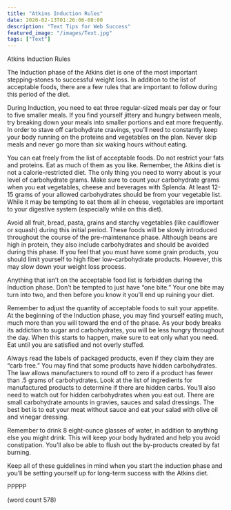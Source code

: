 ```yaml
---
title: "Atkins Induction Rules"
date: 2020-02-13T01:26:06-08:00
description: "Text Tips for Web Success"
featured_image: "/images/Text.jpg"
tags: ["Text"]
---
```


Atkins Induction Rules

The Induction phase of the Atkins diet is one of the most important stepping-stones to successful weight loss. In addition to the list of acceptable foods, there are a few rules that are important to follow during this period of the diet.

During Induction, you need to eat three regular-sized meals per day or four to five smaller meals. If you find yourself jittery and hungry between meals, try breaking down your meals into smaller portions and eat more frequently. In order to stave off carbohydrate cravings, you’ll need to constantly keep your body running on the proteins and vegetables on the plan. Never skip meals and never go more than six waking hours without eating.

You can eat freely from the list of acceptable foods. Do not restrict your fats and proteins. Eat as much of them as you like. Remember, the Atkins diet is not a calorie-restricted diet. The only thing you need to worry about is your level of carbohydrate grams. Make sure to count your carbohydrate grams when you eat vegetables, cheese and beverages with Splenda. At least 12-15 grams of your allowed carbohydrates should be from your vegetable list. While it may be tempting to eat them all in cheese, vegetables are important to your digestive system (especially while on this diet).

Avoid all fruit, bread, pasta, grains and starchy vegetables (like cauliflower or squash) during this initial period. These foods will be slowly introduced throughout the course of the pre-maintenance phase. Although beans are high in protein, they also include carbohydrates and should be avoided during this phase. If you feel that you must have some grain products, you should limit yourself to high fiber low-carbohydrate products. However, this may slow down your weight loss process.

Anything that isn’t on the acceptable food list is forbidden during the Induction phase. Don’t be tempted to just have “one bite.” Your one bite may turn into two, and then before you know it you’ll end up ruining your diet.

Remember to adjust the quantity of acceptable foods to suit your appetite. At the beginning of the Induction phase, you may find yourself eating much, much more than you will toward the end of the phase. As your body breaks its addiction to sugar and carbohydrates, you will be less hungry throughout the day. When this starts to happen, make sure to eat only what you need. Eat until you are satisfied and not overly stuffed.

Always read the labels of packaged products, even if they claim they are “carb free.” You may find that some products have hidden carbohydrates. The law allows manufacturers to round off to zero if a product has fewer than .5 grams of carbohydrates. Look at the list of ingredients for manufactured products to determine if there are hidden carbs. You’ll also need to watch out for hidden carbohydrates when you eat out. There are small carbohydrate amounts in gravies, sauces and salad dressings. The best bet is to eat your meat without sauce and eat your salad with olive oil and vinegar dressing. 

Remember to drink 8 eight-ounce glasses of water, in addition to anything else you might drink. This will keep your body hydrated and help you avoid constipation. You’ll also be able to flush out the by-products created by fat burning. 

Keep all of these guidelines in mind when you start the induction phase and you’ll be setting yourself up for long-term success with the Atkins diet.

PPPPP

(word count 578)
